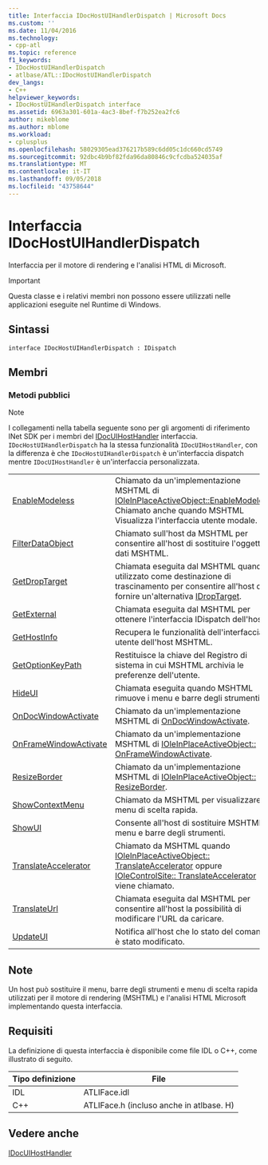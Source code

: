 ```yaml
---
title: Interfaccia IDocHostUIHandlerDispatch | Microsoft Docs
ms.custom: ''
ms.date: 11/04/2016
ms.technology:
- cpp-atl
ms.topic: reference
f1_keywords:
- IDocHostUIHandlerDispatch
- atlbase/ATL::IDocHostUIHandlerDispatch
dev_langs:
- C++
helpviewer_keywords:
- IDocHostUIHandlerDispatch interface
ms.assetid: 6963a301-601a-4ac3-8bef-f7b252ea2fc6
author: mikeblome
ms.author: mblome
ms.workload:
- cplusplus
ms.openlocfilehash: 58029305ead376217b589c6dd05c1dc660cd5749
ms.sourcegitcommit: 92dbc4b9bf82fda96da80846c9cfcdba524035af
ms.translationtype: MT
ms.contentlocale: it-IT
ms.lasthandoff: 09/05/2018
ms.locfileid: "43758644"
---
```

# <a name="idochostuihandlerdispatch-interface"></a>Interfaccia IDocHostUIHandlerDispatch

Interfaccia per il motore di rendering e l'analisi HTML di Microsoft.

> [!IMPORTANT]
>  Questa classe e i relativi membri non possono essere utilizzati nelle applicazioni eseguite nel Runtime di Windows.

## <a name="syntax"></a>Sintassi

```
interface IDocHostUIHandlerDispatch : IDispatch
```

## <a name="members"></a>Membri

### <a name="public-methods"></a>Metodi pubblici

> [!NOTE]
>  I collegamenti nella tabella seguente sono per gli argomenti di riferimento INet SDK per i membri del [IDocUIHostHandler](https://msdn.microsoft.com/library/aa753260.aspx) interfaccia. `IDocHostUIHandlerDispatch` ha la stessa funzionalità `IDocUIHostHandler`, con la differenza è che `IDocHostUIHandlerDispatch` è un'interfaccia dispatch mentre `IDocUIHostHandler` è un'interfaccia personalizzata.

|||
|-|-|
|[EnableModeless](https://msdn.microsoft.com/library/aa753253.aspx)|Chiamato da un'implementazione MSHTML di [IOleInPlaceActiveObject::EnableModeless](/windows/desktop/api/oleidl/nf-oleidl-ioleinplaceactiveobject-enablemodeless). Chiamato anche quando MSHTML Visualizza l'interfaccia utente modale.|
|[FilterDataObject](https://msdn.microsoft.com/library/aa753254.aspx)|Chiamato sull'host da MSHTML per consentire all'host di sostituire l'oggetto dati MSHTML.|
|[GetDropTarget](https://msdn.microsoft.com/library/aa753255.aspx)|Chiamata eseguita dal MSHTML quando utilizzato come destinazione di trascinamento per consentire all'host di fornire un'alternativa [IDropTarget](/windows/desktop/api/oleidl/nn-oleidl-idroptarget).|
|[GetExternal](https://msdn.microsoft.com/library/aa753256.aspx)|Chiamata eseguita dal MSHTML per ottenere l'interfaccia IDispatch dell'host.|
|[GetHostInfo](https://msdn.microsoft.com/library/aa753257.aspx)|Recupera le funzionalità dell'interfaccia utente dell'host MSHTML.|
|[GetOptionKeyPath](https://msdn.microsoft.com/library/aa753258.aspx)|Restituisce la chiave del Registro di sistema in cui MSHTML archivia le preferenze dell'utente.|
|[HideUI](https://msdn.microsoft.com/library/aa753259.aspx)|Chiamata eseguita quando MSHTML rimuove i menu e barre degli strumenti.|
|[OnDocWindowActivate](https://msdn.microsoft.com/library/aa753261.aspx)|Chiamato da un'implementazione MSHTML di [OnDocWindowActivate](/windows/desktop/api/oleidl/nf-oleidl-ioleinplaceactiveobject-ondocwindowactivate).|
|[OnFrameWindowActivate](https://msdn.microsoft.com/library/aa753262.aspx)|Chiamato da un'implementazione MSHTML di [IOleInPlaceActiveObject:: OnFrameWindowActivate](/windows/desktop/api/oleidl/nf-oleidl-ioleinplaceactiveobject-onframewindowactivate).|
|[ResizeBorder](https://msdn.microsoft.com/library/aa753263.aspx)|Chiamato da un'implementazione MSHTML di [IOleInPlaceActiveObject:: ResizeBorder](/windows/desktop/api/oleidl/nf-oleidl-ioleinplaceactiveobject-resizeborder).|
|[ShowContextMenu](https://msdn.microsoft.com/library/aa753264.aspx)|Chiamato da MSHTML per visualizzare un menu di scelta rapida.|
|[ShowUI](https://msdn.microsoft.com/library/aa753265.aspx)|Consente all'host di sostituire MSHTML menu e barre degli strumenti.|
|[TranslateAccelerator](https://msdn.microsoft.com/library/aa753266.aspx)|Chiamato da MSHTML quando [IOleInPlaceActiveObject:: TranslateAccelerator](/windows/desktop/api/oleidl/nf-oleidl-ioleinplaceactiveobject-translateaccelerator) oppure [IOleControlSite:: TranslateAccelerator](/windows/desktop/api/ocidl/nf-ocidl-iolecontrolsite-translateaccelerator) viene chiamato.|
|[TranslateUrl](https://msdn.microsoft.com/library/aa753267.aspx)|Chiamata eseguita dal MSHTML per consentire all'host la possibilità di modificare l'URL da caricare.|
|[UpdateUI](https://msdn.microsoft.com/library/aa753268.aspx)|Notifica all'host che lo stato del comando è stato modificato.|

## <a name="remarks"></a>Note

Un host può sostituire il menu, barre degli strumenti e menu di scelta rapida utilizzati per il motore di rendering (MSHTML) e l'analisi HTML Microsoft implementando questa interfaccia.

## <a name="requirements"></a>Requisiti

La definizione di questa interfaccia è disponibile come file IDL o C++, come illustrato di seguito.

|Tipo definizione|File|
|---------------------|----------|
|IDL|ATLIFace.idl|
|C++|ATLIFace.h (incluso anche in atlbase. H)|

## <a name="see-also"></a>Vedere anche

[IDocUIHostHandler](https://msdn.microsoft.com/library/aa753260.aspx)

